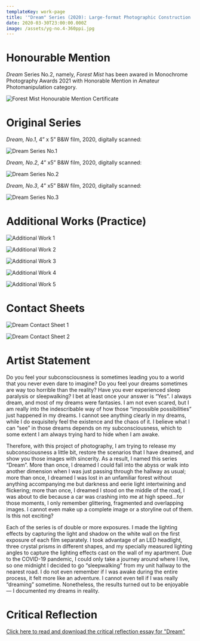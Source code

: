 ```yaml
---
templateKey: work-page
title: '"Dream" Series (2020): Large-format Photographic Construction '
date: 2020-03-30T23:00:00.000Z
image: /assets/yg-no.4-360ppi.jpg
---
```

# Honourable Mention

<div class="lines-1"></div>

*Dream* Series No.2, namely, *Forest Mist* has been awared in Monochrome Photography Awards 2021 with
Honorable Mention in Amateur Photomanipulation category.

![Forest Mist Honourable Mention Certificate](/assets/monoawards_certifcate_yifan_gong_1.jpg "Forest Mist Honourable Mention Certificate")

<div class="lines-1"></div>

# Original Series

<!--StartFragment-->

*Dream, No.1*, 4” x 5” B&W film, 2020, digitally scanned:

![Dream Series No.1](/assets/yg-no.1-360ppi.jpg "Dream Series No.1")

<!--EndFragment-->

<!--StartFragment-->

*Dream, No.2*, 4” x5” B&W film, 2020, digitally scanned:

![Dream Series No.2](/assets/yg-no.4-360ppi.jpg "Dream Series No.2")

<!--EndFragment-->

<!--StartFragment-->

*Dream, No.3*, 4” x5” B&W film, 2020, digitally scanned:

![Dream Series No.3](/assets/yg-no.3-360ppi.jpg "Dream Series No.3")

<!--EndFragment-->

<!--StartFragment-->

# Additional Works (Practice)

![Additional Work 1](/assets/yg-additional-1-360ppi.jpg "Additional Work 1")

![Additional Work 2](/assets/yg-additional2-360ppi.jpg "Additional Work 2")

![Additional Work 3](/assets/yg-10-360ppi.jpg "Additional Work 3")

![Additional Work 4](/assets/yg-no.5-360ppi.jpg "Additional Work 4")

![Additional Work 5](/assets/yg-no.2-360ppi.jpg "Additional Work 5")

<!--EndFragment-->

<!--StartFragment-->

# Contact Sheets

![Dream Contact Sheet 1](/assets/yg-contact-sheet-01.jpg "Dream Contact Sheet 1")

![Dream Contact Sheet 2](/assets/yg-contact-sheet-02.jpg "Dream Contact Sheet 2")

<!--EndFragment-->

<!--StartFragment-->

# Artist Statement

<!--StartFragment-->

Do you feel your subconsciousness is sometimes leading you to a world that you never even dare to imagine? Do you feel your dreams sometimes are way too horrible than the reality? Have you ever experienced sleep paralysis or sleepwalking? I bet at least once your answer is “Yes”. I always dream, and most of my dreams were fantasies. I am not even scared, but I am really into the indescribable way of how those “impossible possibilities” just happened in my dreams. I cannot see anything clearly in my dreams, while I do exquisitely feel the existence and the chaos of it. I believe what I can “see” in those dreams depends on my subconsciousness, which to some extent I am always trying hard to hide when I am awake.

<!--EndFragment-->

<!--StartFragment-->

Therefore, with this project of photography, I am trying to release my subconsciousness a little bit, restore the scenarios that I have dreamed, and show you those images with sincerity. As a result, I named this series “Dream”. More than once, I dreamed I could fall into the abyss or walk into another dimension when I was just passing through the hallway as usual; more than once, I dreamed I was lost in an unfamiliar forest without anything accompanying me but darkness and eerie light intertwining and flickering; more than once, I dreamed I stood on the middle of the road, I was about to die because a car was crashing into me at high speed...for those moments, I only remember glittering, fragmented and overlapping images. I cannot even make up a complete image or a storyline out of them. Is this not exciting?

<!--EndFragment-->

<!--StartFragment-->

Each of the series is of double or more exposures. I made the lighting effects by capturing the light and shadow on the white wall on the first exposure of each film separately. I took advantage of an LED headlight, three crystal prisms in different shapes, and my specially measured lighting angles to capture the lighting effects cast on the wall of my apartment. Due to the COVID-19 pandemic, I could only take a journey around where I live, so one midnight I decided to go “sleepwalking” from my unit hallway to the nearest road. I do not even remember if I was awake during the entire process, it felt more like an adventure. I cannot even tell if I was really “dreaming” sometime. Nonetheless, the results turned out to be enjoyable — I documented my dreams in reality.

<!--EndFragment-->

<!--EndFragment-->

# Critical Reflection

[Click here to read and download the critical reflection essay for "Dream"](/assets/dream-critical-reflection.pdf)